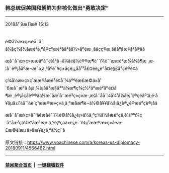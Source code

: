 ### 韩总统促美国和朝鲜为非核化做出“勇敢决定”
------------------------

<div class="published">
 <span class="date" title="ä¸­å½æ¶é´">
  <time datetime="2018-09-11T15:13:35+08:00">
   2018å¹´9æ11æ¥ 15:13
  </time>
 </span>
</div>
<br/>
<div class="wsw">
 <p>
  é©å½æ»ç»æå¨å¯å¼åç¾å½åæé²ä¸ºå®ç°æé²åå²âå½»åºéæ ¸åâçç®æ âååºåæ¢å³å®âã
 </p>
 <p>
  æå¨å¯æ»ç»ææäºå¨é¦å°å¬å¼åéä¼è®®æ¶è¯´ï¼è¯´ææé²æ¾å¼å¶æ ¸æ­¦å¨è®¡ååºæ¬æ¯ä¸ä¸ªåºè¯¥ç±åçé¡¿åå¹³å£¤éè¿è°å¤è§£å³çé®é¢ã
 </p>
 <p>
  ç¾å½æ»ç»ç¹ææ®åæé²é¢å¯¼äººéæ­£æ©ä»å¹´6æå¨æ°å å¡ä¸¾è¡åå²æ§å³°ä¼æ¶ç­¾ç½²äºæé²åºé¤å¶æ ¸è®¡åçåè®®ãä½æ¯åæ¹å¨æé²ç»ç»æ ¸æ­¦å¨åå¯¼å¼¹å¼åé¡¹ç®çéåº¦ä¸é·å¥åµå±ï¼å¯¼è´ç¹ææ®æ»ç»ä¸ä¸ªæåæ¶è¬ä½©å¥¥å½å¡å¿è®¿é®æé²çè®¡åã
 </p>
 <p>
  æå¨å¯æ»ç»å¯¹åéæåè¯´ï¼é©å½å¿é¡»ä½ä¸ºç¾å½åæé²çä¸­é´äººï¼ç´å°åæ¹çä¼è°åæ²éæ´ä¸ºé¡ºçãä»è¿è¯´ï¼ç¹ææ®æ»ç»åéæ­£æ©è¦æ±ä»åæ¥è¿ä¸ªä½ç¨ã
 </p>
</div>

原文链接：https://www.voachinese.com/a/koreas-us-diplomacy-20180911/4566462.html


------------------------
#### [禁闻聚合首页](https://github.com/gfw-breaker/banned-news/blob/master/README.md) &nbsp;|&nbsp;  [一键翻墙软件](https://github.com/gfw-breaker/nogfw/blob/master/README.md)